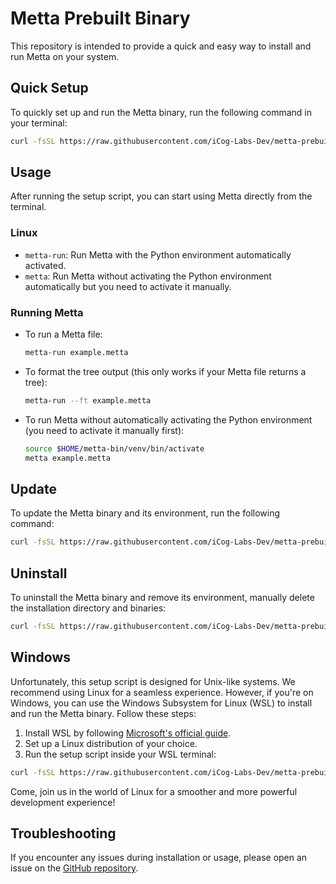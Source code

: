 # Metta Prebuilt Binary

This repository is intended to provide a quick and easy way to install and run Metta on your system.

## Quick Setup

To quickly set up and run the Metta binary, run the following command in your terminal:

```bash
curl -fsSL https://raw.githubusercontent.com/iCog-Labs-Dev/metta-prebuilt-binary/main/install.sh | bash
```

## Usage

After running the setup script, you can start using Metta directly from the terminal.

### Linux
- `metta-run`: Run Metta with the Python environment automatically activated.
- `metta`: Run Metta without activating the Python environment automatically but you need to activate it manually.

### Running Metta

- To run a Metta file:

  ```bash
  metta-run example.metta
  ```

- To format the tree output (this only works if your Metta file returns a tree):

  ```bash
  metta-run --ft example.metta
  ```

- To run Metta without automatically activating the Python environment (you need to activate it manually first):

  ```bash
  source $HOME/metta-bin/venv/bin/activate
  metta example.metta
  ```

## Update

To update the Metta binary and its environment, run the following command:

```bash
curl -fsSL https://raw.githubusercontent.com/iCog-Labs-Dev/metta-prebuilt-binary/main/update.sh | bash
```

## Uninstall

To uninstall the Metta binary and remove its environment, manually delete the installation directory and binaries:

```bash
curl -fsSL https://raw.githubusercontent.com/iCog-Labs-Dev/metta-prebuilt-binary/main/uninstall.sh | bash
```

## Windows

Unfortunately, this setup script is designed for Unix-like systems. We recommend using Linux for a seamless experience. However, if you're on Windows, you can use the Windows Subsystem for Linux (WSL) to install and run the Metta binary. Follow these steps:

1. Install WSL by following [Microsoft's official guide](https://docs.microsoft.com/en-us/windows/wsl/install).
2. Set up a Linux distribution of your choice.
3. Run the setup script inside your WSL terminal:

```bash
curl -fsSL https://raw.githubusercontent.com/iCog-Labs-Dev/metta-prebuilt-binary/main/install.sh | bash
```

Come, join us in the world of Linux for a smoother and more powerful development experience!

## Troubleshooting

If you encounter any issues during installation or usage, please open an issue on the [GitHub repository](https://github.com/iCog-Labs-Dev/metta-prebuilt-binary/issues).
